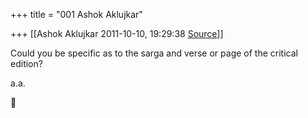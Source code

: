+++
title = "001 Ashok Aklujkar"

+++
[[Ashok Aklujkar	2011-10-10, 19:29:38 [Source](https://groups.google.com/g/bvparishat/c/bRv-b19WfGk)]]



Could you be specific as to the sarga and verse or page of the critical edition?

  

a.a.



